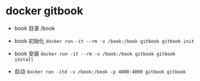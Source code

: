 # docker gitbook
* book 目录 /book

* book 初始化
`docker run -it --rm -v /book:/book gitbook gitbook init`

* book 安装
`docker run -it --rm -v /book:/book gitbook gitbook install`

* 启动
`docker run -itd -v /book:/book -p 4000:4000 gitbook gitbook`
